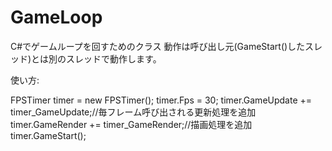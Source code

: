 GameLoop
========

C#でゲームループを回すためのクラス
動作は呼び出し元(GameStart()したスレッド)とは別のスレッドで動作します。

使い方:

FPSTimer timer = new FPSTimer();
timer.Fps = 30;
timer.GameUpdate += timer_GameUpdate;//毎フレーム呼び出される更新処理を追加
timer.GameRender += timer_GameRender;//描画処理を追加
timer.GameStart();
